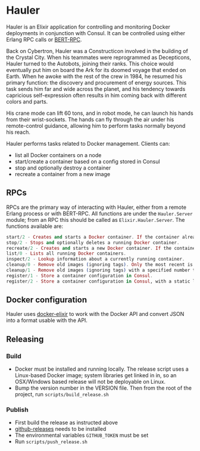 # Hauler

Hauler is an Elixir application for controlling and monitoring Docker deployments in conjunction with Consul. It can be controlled using either Erlang RPC calls or [BERT-RPC](https://github.com/lastcanal/aberth).

Back on Cybertron, Hauler was a Constructicon involved in the building of the Crystal City. When his teammates were reprogrammed as Decepticons, Hauler turned to the Autobots, joining their ranks. This choice would eventually put him on board the Ark for its doomed voyage that ended on Earth. When he awoke with the rest of the crew in 1984, he resumed his primary function: the discovery and procurement of energy sources. This task sends him far and wide across the planet, and his tendency towards capricious self-expression often results in him coming back with different colors and parts.

His crane mode can lift 60 tons, and in robot mode, he can launch his hands from their wrist-sockets. The hands can fly through the air under his remote-control guidance, allowing him to perform tasks normally beyond his reach.

Hauler performs tasks related to Docker management. Clients can:
- list all Docker containers on a node
- start/create a container based on a config stored in Consul
- stop and optionally destroy a container
- recreate a container from a new image

## RPCs
RPCs are the primary way of interacting with Hauler, either from a remote Erlang process or with BERT-RPC. All functions are under the `Hauler.Server` module; from an RPC this should be called as `Elixir.Hauler.Server`. The functions available are:

```elixir
start/2 - Creates and starts a Docker container. If the container already exists, nothing will be changed.
stop/2 - Stops and optionally deletes a running Docker container.
recreate/2 - Creates and starts a new Docker container. If the container already exists, the old one will be removed first.
list/0 - Lists all running Docker containers.
inspect/2 - Lookup information about a currently running container.
cleanup/0 - Remove old images (ignoring tags). Only the most recent is kept.
cleanup/1 - Remove old images (ignoring tags) with a specified number to keep.
register/1 - Store a container configuration in Consul.
register/2 - Store a container configuration in Consul, with a static list of nodes for deploying.
```

## Docker configuration
Hauler uses [docker-elixir](https://github.com/hexedpackets/docker-elixir) to work with the Docker API and convert JSON into a format usable with the API.

## Releasing
### Build
- Docker must be installed and running locally. The release script uses a Linux-based Docker image; system libraries get linked in in, so an OSX/Windows based release will not be deployable on Linux.
- Bump the version number in the VERSION file. Then from the root of the project, run `scripts/build_release.sh`

### Publish
- First build the release as instructed above
- [github-releases](https://github.com/aktau/github-release) needs to be installed
- The environmental variables `GITHUB_TOKEN` must be set
- Run `scripts/push_release.sh`
